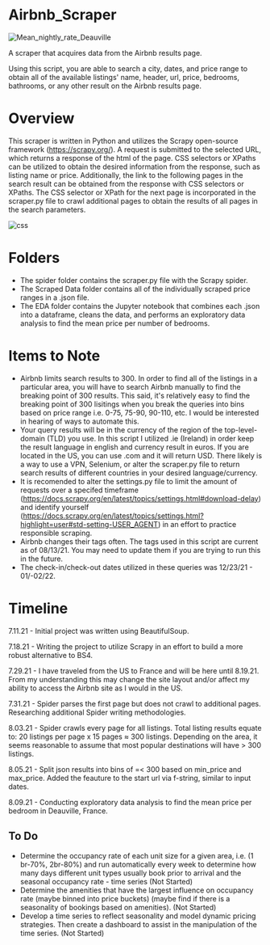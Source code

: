 # Airbnb_Scraper
 
![Mean_nightly_rate_Deauville](https://user-images.githubusercontent.com/71391244/129249901-372cc8f4-f082-40d7-bf25-37c0b2b79ca1.jpg)

A scraper that acquires data from the Airbnb results page.

Using this script, you are able to search a city, dates, and price range to obtain all of the available listings' name, header, url, price, bedrooms, bathrooms, or any other result on the Airbnb results page. 
# Overview

This scraper is written in Python and utilizes the Scrapy open-source framework (https://scrapy.org/). A request is submitted to the selected URL, which returns a response of the html of the page. CSS selectors or XPaths can be utilized to obtain the desired information from the response, such as listing name or price. Additionally, the link to the following pages in the search result can be obtained from the response with CSS selectors or XPaths. The CSS selector or XPath for the next page is incorporated in the scraper.py file to crawl additional pages to obtain the results of all pages in the search parameters. 

![css](https://user-images.githubusercontent.com/71391244/129333057-758b3b14-e5cc-4b37-a6dd-32e6cc3a1a03.png)

# Folders
* The spider folder contains the scraper.py file with the Scrapy spider. 
* The Scraped Data folder contains all of the individually scraped price ranges in a .json file. 
* The EDA folder contains the Jupyter notebook that combines each .json into a dataframe, cleans the data, and performs an exploratory data analysis to find the mean price per number of bedrooms. 

# Items to Note
*  Airbnb limits search results to 300. In order to find all of the listings in a particular area, you will have to search Airbnb manually to find the breaking point of 300 results. This said, it's relatively easy to find the breaking point of 300 lisitings when you break the queries into bins based on price range i.e. 0-75, 75-90, 90-110, etc. I would be interested in hearing of ways to automate this. 
*  Your query results will be in the currency of the region of the top-level-domain (TLD) you use. In this script I utilized .ie (Ireland) in order keep the result language in english and currency result in euros. If you are located in the US, you can use .com and it will return USD. There likely is a way to use a VPN, Selenium, or alter the scraper.py file to return search results of different countries in your desired language/currency.
*  It is recomended to alter the settings.py file to limit the amount of requests over a specifed timeframe (https://docs.scrapy.org/en/latest/topics/settings.html#download-delay) and identify yourself (https://docs.scrapy.org/en/latest/topics/settings.html?highlight=user#std-setting-USER_AGENT) in an effort to practice responsible scraping. 
*  Airbnb changes their tags often. The tags used in this script are current as of 08/13/21. You may need to update them if you are trying to run this in the future. 
*  The check-in/check-out dates utilized in these queries was 12/23/21 - 01/-02/22. 

# Timeline
 
7.11.21 - Initial project was written using BeautifulSoup. 
 
7.18.21 - Writing the project to utilize Scrapy in an effort to build a more robust alternative to BS4. 

7.29.21 - I have traveled from the US to France and will be here until 8.19.21. From my understanding this may change the site layout and/or affect my ability to access the Airbnb site as I would in the US.

7.31.21 - Spider parses the first page but does not crawl to additional pages. Researching additional Spider writing methodologies.

8.03.21 - Spider crawls every page for all listings.
  Total listing results equate to:
  20 listings per page x 15 pages ≈ 300 listings. 
  Depending on the area, it seems reasonable to assume that most popular destinations will have > 300 listings.

8.05.21 - Split json results into bins of =< 300 based on min_price and max_price. Added the feauture to the start url via f-string, similar to input dates.

8.09.21 - Conducting exploratory data analysis to find the mean price per bedroom in Deauville, France. 

## To Do ##

* Determine the occupancy rate of each unit size for a given area, i.e. (1 br-70%, 2br-80%) and run automatically every week to determine how many days different unit types usually book prior to arrival and the seasonal occupancy rate - time series (Not Started)
* Determine the amenities that have the largest influence on occupancy rate (maybe binned into price buckets) (maybe find if there is a seasonality of bookings based on amenities). (Not Started)
* Develop a time series to reflect seasonality and model dynamic pricing strategies. Then create a dashboard to assist in the manipulation of the time series. (Not Started)
